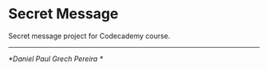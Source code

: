 # Secret Message

Secret message project for Codecademy course.

---
_*Daniel Paul Grech Pereira *_
